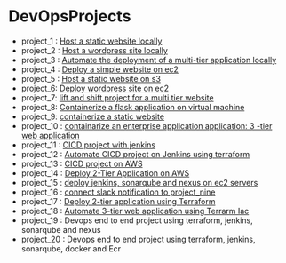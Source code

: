 # DevOpsProjects

- project_1 : [Host a static website locally](https://github.com/baraqheart/DevOpsProjects/blob/main/project_1.md)
- project_2 : [Host a wordpress site locally](https://github.com/baraqheart/DevOpsProjects/blob/main/project_2.md)
- project_3 : [Automate the deployment of a multi-tier application locally](https://github.com/baraqheart/DevOpsProjects/blob/main/project_3.md)
- project_4 : [Deploy a simple website on ec2](https://github.com/baraqheart/DevOpsProjects/blob/main/project_4.md) 
- project_5 : [Host a static website on s3](https://github.com/baraqheart/DevOpsProjects/blob/main/project_5.md)
- project_6: [Deploy wordpress site on ec2](https://github.com/baraqheart/DevOpsProjects/blob/main/project_6_Deploy_a_wordpress_site_on_ec2.md) 
- project_7: [lift and shift project for a multi tier website](https://github.com/baraqheart/DevOpsProjects/blob/main/project_7.md)
- project_8: [Containerize a flask application on virtual machine](https://github.com/baraqheart/DevOpsProjects/blob/main/project_8.md)
- project_9: [containerize a static website](https://github.com/baraqheart/DevOpsProjects/blob/main/project_6_Deploy_a_wordpress_site_on_ec2.md)
- project_10 : [containarize an enterprise application application: 3 -tier web application](https://github.com/baraqheart/DevOpsProjects/blob/main/project_10.md)
- project_11 : [CICD project with jenkins](https://github.com/baraqheart/DevOpsProjects/blob/main/project_11.md)
- project_12 : [Automate CICD project on Jenkins using terraform](https://github.com/baraqheart/DevOpsProjects/blob/main/project_12.md)
- project_13 : [CICD project on AWS](https://github.com/baraqheart/DevOpsProjects/blob/main/project_13.md)  
- project_14 : [Deploy 2-Tier Application on AWS](https://github.com/baraqheart/DevOpsProjects/blob/main/project_14_Deploy_2tier-app.md)
- project_15 : [deploy jenkins, sonarqube and nexus on ec2 servers](https://github.com/baraqheart/DevOpsProjects/blob/main/project_15.md)
- project_16 : [connect slack notification to project_nine](https://github.com/baraqheart/DevOpsProjects/blob/main/project_16.md)
- project_17 : [Deploy 2-tier application using Terraform](https://github.com/baraqheart/DevOpsProjects/blob/main/project_17.md)
- project_18 : [Automate 3-tier web application using Terrarm Iac](https://github.com/baraqheart/DevOpsProjects/blob/main/project_18.md)
- project_19 : Devops end to end project using terraform, jenkins, sonarqube and nexus
- project_20 : Devops end to end project using terraform, jenkins, sonarqube, docker and Ecr

